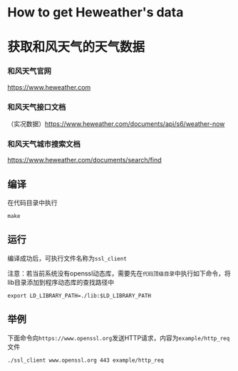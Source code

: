 # How to get Heweather's data
# 获取和风天气的天气数据

### 和风天气官网

https://www.heweather.com

### 和风天气接口文档
（实况数据）https://www.heweather.com/documents/api/s6/weather-now

### 和风天气城市搜索文档
https://www.heweather.com/documents/search/find

## 编译

在代码目录中执行

``` shell
make
```

## 运行

编译成功后，可执行文件名称为`ssl_client`

注意：若当前系统没有openssl动态库，需要先在`代码顶级目录`中执行如下命令，将lib目录添加到程序动态库的查找路径中

``` shell
export LD_LIBRARY_PATH=./lib:$LD_LIBRARY_PATH
```

## 举例

下面命令向`https://www.openssl.org`发送HTTP请求，内容为`example/http_req`文件

``` shell
./ssl_client www.openssl.org 443 example/http_req

```
